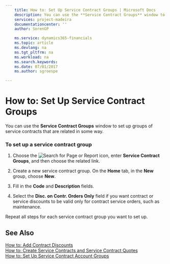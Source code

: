 ```yaml
---
    title: How to: Set Up Service Contract Groups | Microsoft Docs
    description: You can use the **Service Contract Groups** window to set up groups of service contracts that are related in some way.
    services: project-madeira
    documentationcenter: ''
    author: SorenGP

    ms.service: dynamics365-financials
    ms.topic: article
    ms.devlang: na
    ms.tgt_pltfrm: na
    ms.workload: na
    ms.search.keywords:
    ms.date: 07/01/2017
    ms.author: sgroespe

---
```

# How to: Set Up Service Contract Groups
You can use the **Service Contract Groups** window to set up groups of service contracts that are related in some way.  
  
### To set up a service contract group  
  
1.  Choose the ![Search for Page or Report](media/ui-search/search_small.png "Search for Page or Report icon") icon, enter **Service Contract Groups**, and then choose the related link.  
  
2.  Create a new service contract group. On the **Home** tab, in the **New** group, choose **New**.  
  
3.  Fill in the **Code** and **Description** fields.  
  
4.  Select the **Disc. on Contr. Orders Only** field if you want contract or service discounts to be valid only for contract service orders, such as maintenance.  
  
 Repeat all steps for each service contract group you want to set up.  
  
## See Also  
 [How to: Add Contract Discounts](../how-to-add-contract-discounts.md)   
 [How to: Create Service Contracts and Service Contract Quotes](../how-to-create-service-contracts-and-service-contract-quotes.md)   
 [How to: Set Up Service Contract Account Groups](../how-to-set-up-service-contract-account-groups.md)